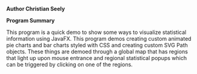 **Author Christian Seely**

**Program Summary**

This program is a quick demo to show some ways to visualize statistical information using
JavaFX. This program demos creating custom animated pie charts and bar charts styled with CSS and
creating custom SVG Path objects. These things are demoed through a global map that has regions
that light up upon mouse entrance and regional statistical popups which can be triggered by clicking
on one of the regions.

